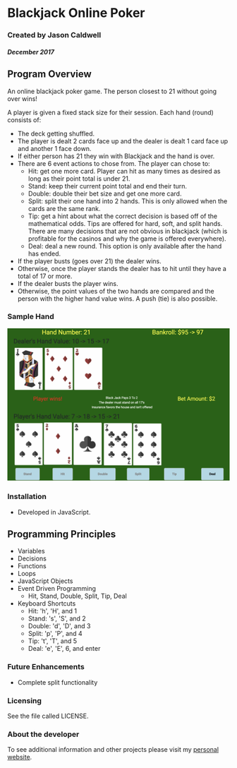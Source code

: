 # Blackjack Online Poker

### Created by Jason Caldwell
##### December 2017

## Program Overview
An online blackjack poker game. The person closest to 21 without going over wins!

A player is given a fixed stack size for their session. Each hand (round) consists of:
* The deck getting shuffled.
* The player is dealt 2 cards face up and the dealer is dealt 1 card face up and another 1 face down.
* If either person has 21 they win with Blackjack and the hand is over.
* There are 6 event actions to chose from. The player can chose to:
  * Hit: get one more card. Player can hit as many times as desired as long as their point total is under 21.
  * Stand: keep their current point total and end their turn.
  * Double: double their bet size and get one more card.
  * Split: split their one hand into 2 hands. This is only allowed when the cards are the same rank.
  * Tip: get a hint about what the correct decision is based off of the mathematical odds. Tips are offered for hard, soft, and split hands. There are many decisions that are not obvious in blackjack (which is profitable for the casinos and why the game is offered everywhere).
  * Deal: deal a new round. This option is only available after the hand has ended.
* If the player busts (goes over 21) the dealer wins.
* Otherwise, once the player stands the dealer has to hit until they have a total of 17 or more.
* If the dealer busts the player wins.
* Otherwise, the point values of the two hands are compared and the person with the higher hand value wins. A push (tie) is also possible.

### Sample Hand
![Blackjack house rules and sample hand displayed](images/blackjack_online.png "Blackjack game running in web browser")

### Installation
* Developed in JavaScript.

## Programming Principles
* Variables
* Decisions
* Functions
* Loops
* JavaScript Objects
* Event Driven Programming
  * Hit, Stand, Double, Split, Tip, Deal
* Keyboard Shortcuts
  * Hit: 'h', 'H', and 1
  * Stand: 's', 'S', and 2
  * Double: 'd', 'D', and 3
  * Split: 'p', 'P', and 4
  * Tip: 't', 'T', and 5
  * Deal: 'e', 'E', 6, and enter

### Future Enhancements
* Complete split functionality

### Licensing
See the file called LICENSE.

### About the developer
To see additional information and other projects please visit my [personal website](http://jdcald13.com).
